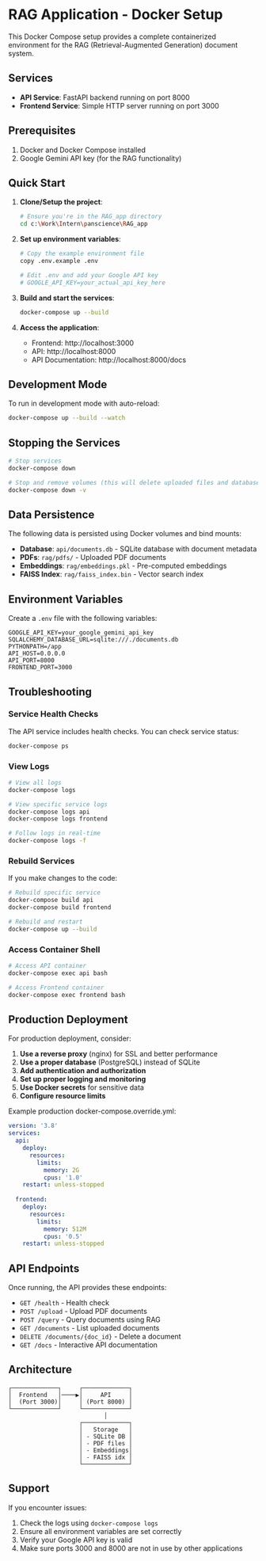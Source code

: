 # RAG Application - Docker Setup

This Docker Compose setup provides a complete containerized environment for the RAG (Retrieval-Augmented Generation) document system.

## Services

- **API Service**: FastAPI backend running on port 8000
- **Frontend Service**: Simple HTTP server running on port 3000

## Prerequisites

1. Docker and Docker Compose installed
2. Google Gemini API key (for the RAG functionality)

## Quick Start

1. **Clone/Setup the project**:
   ```bash
   # Ensure you're in the RAG_app directory
   cd c:\Work\Intern\panscience\RAG_app
   ```

2. **Set up environment variables**:
   ```bash
   # Copy the example environment file
   copy .env.example .env
   
   # Edit .env and add your Google API key
   # GOOGLE_API_KEY=your_actual_api_key_here
   ```

3. **Build and start the services**:
   ```bash
   docker-compose up --build
   ```

4. **Access the application**:
   - Frontend: http://localhost:3000
   - API: http://localhost:8000
   - API Documentation: http://localhost:8000/docs

## Development Mode

To run in development mode with auto-reload:

```bash
docker-compose up --build --watch
```

## Stopping the Services

```bash
# Stop services
docker-compose down

# Stop and remove volumes (this will delete uploaded files and database)
docker-compose down -v
```

## Data Persistence

The following data is persisted using Docker volumes and bind mounts:

- **Database**: `api/documents.db` - SQLite database with document metadata
- **PDFs**: `rag/pdfs/` - Uploaded PDF documents
- **Embeddings**: `rag/embeddings.pkl` - Pre-computed embeddings
- **FAISS Index**: `rag/faiss_index.bin` - Vector search index

## Environment Variables

Create a `.env` file with the following variables:

```env
GOOGLE_API_KEY=your_google_gemini_api_key
SQLALCHEMY_DATABASE_URL=sqlite:///./documents.db
PYTHONPATH=/app
API_HOST=0.0.0.0
API_PORT=8000
FRONTEND_PORT=3000
```

## Troubleshooting

### Service Health Checks

The API service includes health checks. You can check service status:

```bash
docker-compose ps
```

### View Logs

```bash
# View all logs
docker-compose logs

# View specific service logs
docker-compose logs api
docker-compose logs frontend

# Follow logs in real-time
docker-compose logs -f
```

### Rebuild Services

If you make changes to the code:

```bash
# Rebuild specific service
docker-compose build api
docker-compose build frontend

# Rebuild and restart
docker-compose up --build
```

### Access Container Shell

```bash
# Access API container
docker-compose exec api bash

# Access Frontend container
docker-compose exec frontend bash
```

## Production Deployment

For production deployment, consider:

1. **Use a reverse proxy** (nginx) for SSL and better performance
2. **Use a proper database** (PostgreSQL) instead of SQLite
3. **Add authentication and authorization**
4. **Set up proper logging and monitoring**
5. **Use Docker secrets** for sensitive data
6. **Configure resource limits**

Example production docker-compose.override.yml:

```yaml
version: '3.8'
services:
  api:
    deploy:
      resources:
        limits:
          memory: 2G
          cpus: '1.0'
    restart: unless-stopped
    
  frontend:
    deploy:
      resources:
        limits:
          memory: 512M
          cpus: '0.5'
    restart: unless-stopped
```

## API Endpoints

Once running, the API provides these endpoints:

- `GET /health` - Health check
- `POST /upload` - Upload PDF documents
- `POST /query` - Query documents using RAG
- `GET /documents` - List uploaded documents
- `DELETE /documents/{doc_id}` - Delete a document
- `GET /docs` - Interactive API documentation

## Architecture

```
┌─────────────┐     ┌─────────────┐
│  Frontend   │────▶│     API     │
│  (Port 3000)│     │ (Port 8000) │
└─────────────┘     └─────────────┘
                           │
                    ┌─────────────┐
                    │   Storage   │
                    │ - SQLite DB │
                    │ - PDF files │
                    │ - Embeddings│
                    │ - FAISS idx │
                    └─────────────┘
```

## Support

If you encounter issues:

1. Check the logs using `docker-compose logs`
2. Ensure all environment variables are set correctly
3. Verify your Google API key is valid
4. Make sure ports 3000 and 8000 are not in use by other applications
